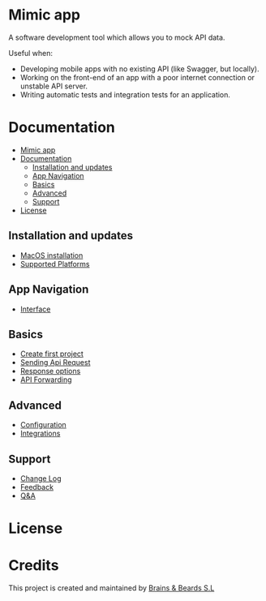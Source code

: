 # Mimic app

A software development tool which allows you to mock API data.

Useful when:

- Developing mobile apps with no existing API (like Swagger, but locally).
- Working on the front-end of an app with a poor internet connection or unstable API server.
- Writing automatic tests and integration tests for an application.

# Documentation

- [Mimic app](#mimic-app)
- [Documentation](#documentation)
  - [Installation and updates](#installation-and-updates)
  - [App Navigation](#app-navigation)
  - [Basics](#basics)
  - [Advanced](#advanced)
  - [Support](#support)
- [License](#license)

## Installation and updates

- [MacOS installation](installation-and-updates/macos-installation.md)
- [Supported Platforms](installation-and-updates/supported-platforms.md)

## App Navigation

- [Interface](app-navigation/navigation.md)

## Basics

- [Create first project](basics/create-first-project.md)
- [Sending Api Request](basics/sending-api-request.md)
- [Response options](basics/response-options.md)
- [API Forwarding](basics/api-forwarding.md)

## Advanced

- [Configuration](advanced/configuration.md)
- [Integrations](advanced/integrations.md)

## Support

- [Change Log](support/change-log.md)
- [Feedback](support/feedback.md)
- [Q&A](support/q-and-a.md)

# License

# Credits

This project is created and maintained by [Brains & Beards S.L](https://brainsandbeards.com/)

